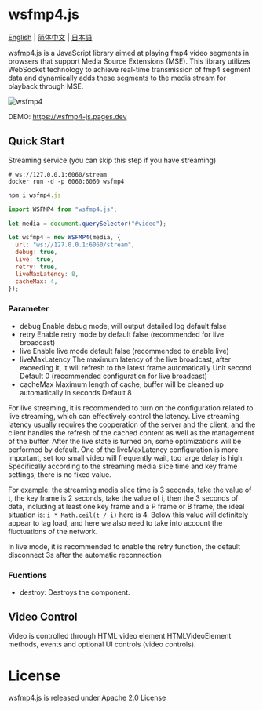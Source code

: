 # wsfmp4.js

[English](https://github.com/yumexupanic/wsfmp4.js) | [简体中文](https://github.com/yumexupanic/wsfmp4.js/blob/main/README_zh.md) | [日本語](https://github.com/yumexupanic/wsfmp4.js/blob/main/README_jp.md) 

wsfmp4.js is a JavaScript library aimed at playing fmp4 video segments in browsers that support Media Source Extensions (MSE). This library utilizes WebSocket technology to achieve real-time transmission of fmp4 segment data and dynamically adds these segments to the media stream for playback through MSE.

![wsfmp4](https://imgur.cloud/wsfmp4/wsfmp4.jpg)

DEMO: <https://wsfmp4-js.pages.dev>
## Quick Start

Streaming service (you can skip this step if you have streaming)

```shell
# ws://127.0.0.1:6060/stream
docker run -d -p 6060:6060 wsfmp4
```

```javascript
npm i wsfmp4.js
```

```javascript
import WSFMP4 from "wsfmp4.js";

let media = document.querySelector("#video");

let wsfmp4 = new WSFMP4(media, {
  url: "ws://127.0.0.1:6060/stream",
  debug: true,
  live: true,
  retry: true,
  liveMaxLatency: 8,
  cacheMax: 4,
});
```

### Parameter

- debug Enable debug mode, will output detailed log default false
- retry Enable retry mode by default false (recommended for live broadcast)
- live Enable live mode default false (recommended to enable live)
- liveMaxLatency The maximum latency of the live broadcast, after exceeding it, it will refresh to the latest frame automatically Unit second Default 0 (recommended configuration for live broadcast)
- cacheMax Maximum length of cache, buffer will be cleaned up automatically in seconds Default 8

For live streaming, it is recommended to turn on the configuration related to live streaming, which can effectively control the latency. Live streaming latency usually requires the cooperation of the server and the client, and the client handles the refresh of the cached content as well as the management of the buffer. After the live state is turned on, some optimizations will be performed by default. One of the liveMaxLatency configuration is more important, set too small video will frequently wait, too large delay is high. Specifically according to the streaming media slice time and key frame settings, there is no fixed value.

For example: the streaming media slice time is 3 seconds, take the value of t, the key frame is 2 seconds, take the value of i, then the 3 seconds of data, including at least one key frame and a P frame or B frame, the ideal situation is: `i * Math.ceil(t / i)` here is 4. Below this value will definitely appear to lag load, and here we also need to take into account the fluctuations of the network.

In live mode, it is recommended to enable the retry function, the default disconnect 3s after the automatic reconnection

### Fucntions

- destroy: Destroys the component.

## Video Control

Video is controlled through HTML video element HTMLVideoElement methods, events and optional UI controls (video controls).

# License

wsfmp4.js is released under Apache 2.0 License
